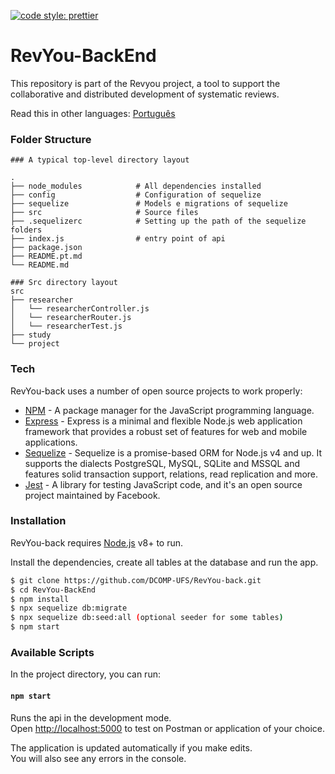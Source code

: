 [![code style: prettier](https://img.shields.io/badge/code_style-prettier-ff69b4.svg?style=flat-square)](https://github.com/prettier/prettier)

# RevYou-BackEnd 

This repository is part of the Revyou project, a tool to support the collaborative and distributed development of systematic reviews.

Read this in other languages: [Português](README.pt.md)

### Folder Structure
```
### A typical top-level directory layout

.
├── node_modules            # All dependencies installed
├── config                  # Configuration of sequelize
├── sequelize               # Models e migrations of sequelize
├── src                     # Source files
├── .sequelizerc            # Setting up the path of the sequelize folders
├── index.js                # entry point of api 
├── package.json
├── README.pt.md 
└── README.md

```

```
### Src directory layout
src
├── researcher
│   └── researcherController.js
│   └── researcherRouter.js
│   └── researcherTest.js
├── study
└── project
```

### Tech

RevYou-back uses a number of open source projects to work properly:

* [NPM] - A package manager for the JavaScript programming language.
* [Express] - Express is a minimal and flexible Node.js web application framework that provides a robust set of features for web and mobile applications. 
* [Sequelize] - Sequelize is a promise-based ORM for Node.js v4 and up. It supports the dialects PostgreSQL, MySQL, SQLite and MSSQL and features solid transaction support, relations, read replication and more.
* [Jest] - A library for testing JavaScript code, and it's an open source project maintained by Facebook.

### Installation

RevYou-back requires [Node.js](https://nodejs.org/) v8+ to run.

Install the dependencies, create all tables at the database and run the app.

```sh
$ git clone https://github.com/DCOMP-UFS/RevYou-back.git
$ cd RevYou-BackEnd
$ npm install
$ npx sequelize db:migrate
$ npx sequelize db:seed:all (optional seeder for some tables)
$ npm start
```

### Available Scripts

In the project directory, you can run:

#### `npm start`

Runs the api in the development mode.<br>
Open [http://localhost:5000](http://localhost:5000) to test on Postman or application of your choice.

The application is updated automatically if you make edits.<br>
You will also see any errors in the console.

[//]: # (These are reference links used in the body of this note and get stripped out when the markdown processor does its job. There is no need to format nicely because it shouldn't be seen. Thanks SO - http://stackoverflow.com/questions/4823468/store-comments-in-markdown-syntax)


[node.js]: <http://nodejs.org>  
[NPM]: <https://www.npmjs.com/>
[Udacity Git Commit]: <https://udacity.github.io/git-styleguide/>
[Jest]: <https://jestjs.io/>
[Sequelize]: <http://docs.sequelizejs.com/>
[Express]: <https://expressjs.com/>